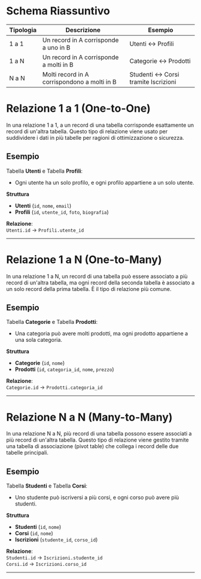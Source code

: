 
# Schema Riassuntivo

| Tipologia | Descrizione                                  | Esempio                             |
| --------- | -------------------------------------------- | ----------------------------------- |
| 1 a 1     | Un record in A corrisponde a uno in B        | Utenti ↔ Profili                    |
| 1 a N     | Un record in A corrisponde a molti in B      | Categorie ↔ Prodotti                |
| N a N     | Molti record in A corrispondono a molti in B | Studenti ↔ Corsi tramite Iscrizioni |

# **Relazione 1 a 1 (One-to-One)**

In una relazione 1 a 1, a un record di una tabella corrisponde esattamente un record di un'altra tabella. Questo tipo di relazione viene usato per suddividere i dati in più tabelle per ragioni di ottimizzazione o sicurezza.

## **Esempio**  
Tabella **Utenti** e Tabella **Profili**:
- Ogni utente ha un solo profilo, e ogni profilo appartiene a un solo utente.

**Struttura**
- **Utenti** (`id`, `nome`, `email`)
- **Profili** (`id`, `utente_id`, `foto`, `biografia`)

**Relazione**:  
`Utenti.id` → `Profili.utente_id`

---

# Relazione 1 a N (One-to-Many)

In una relazione 1 a N, un record di una tabella può essere associato a più record di un'altra tabella, ma ogni record della seconda tabella è associato a un solo record della prima tabella. È il tipo di relazione più comune.

## **Esempio**  
Tabella **Categorie** e Tabella **Prodotti**:
- Una categoria può avere molti prodotti, ma ogni prodotto appartiene a una sola categoria.

**Struttura**
- **Categorie** (`id`, `nome`)
- **Prodotti** (`id`, `categoria_id`, `nome`, `prezzo`)

**Relazione**:  
`Categorie.id` → `Prodotti.categoria_id`

---
# Relazione N a N (Many-to-Many)

In una relazione N a N, più record di una tabella possono essere associati a più record di un'altra tabella. Questo tipo di relazione viene gestito tramite una tabella di associazione (pivot table) che collega i record delle due tabelle principali.

## **Esempio**  
Tabella **Studenti** e Tabella **Corsi**:
- Uno studente può iscriversi a più corsi, e ogni corso può avere più studenti.

**Struttura**
- **Studenti** (`id`, `nome`)
- **Corsi** (`id`, `nome`)
- **Iscrizioni** (`studente_id`, `corso_id`)

**Relazione**:  
`Studenti.id` → `Iscrizioni.studente_id`  
`Corsi.id` → `Iscrizioni.corso_id`

---
